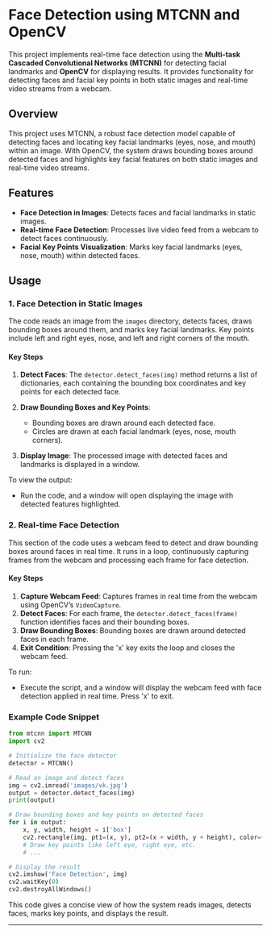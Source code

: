 # Face Detection using MTCNN and OpenCV

This project implements real-time face detection using the **Multi-task Cascaded Convolutional Networks (MTCNN)** for detecting facial landmarks and **OpenCV** for displaying results. It provides functionality for detecting faces and facial key points in both static images and real-time video streams from a webcam.

## Overview

This project uses MTCNN, a robust face detection model capable of detecting faces and locating key facial landmarks (eyes, nose, and mouth) within an image. With OpenCV, the system draws bounding boxes around detected faces and highlights key facial features on both static images and real-time video streams.

## Features

- **Face Detection in Images**: Detects faces and facial landmarks in static images.
- **Real-time Face Detection**: Processes live video feed from a webcam to detect faces continuously.
- **Facial Key Points Visualization**: Marks key facial landmarks (eyes, nose, mouth) within detected faces.

## Usage

### 1. Face Detection in Static Images

The code reads an image from the `images` directory, detects faces, draws bounding boxes around them, and marks key facial landmarks. Key points include left and right eyes, nose, and left and right corners of the mouth.

#### Key Steps
1. **Detect Faces**: The `detector.detect_faces(img)` method returns a list of dictionaries, each containing the bounding box coordinates and key points for each detected face.
2. **Draw Bounding Boxes and Key Points**:
   - Bounding boxes are drawn around each detected face.
   - Circles are drawn at each facial landmark (eyes, nose, mouth corners).

3. **Display Image**: The processed image with detected faces and landmarks is displayed in a window.

To view the output:
- Run the code, and a window will open displaying the image with detected features highlighted.

### 2. Real-time Face Detection

This section of the code uses a webcam feed to detect and draw bounding boxes around faces in real time. It runs in a loop, continuously capturing frames from the webcam and processing each frame for face detection.

#### Key Steps
1. **Capture Webcam Feed**: Captures frames in real time from the webcam using OpenCV’s `VideoCapture`.
2. **Detect Faces**: For each frame, the `detector.detect_faces(frame)` function identifies faces and their bounding boxes.
3. **Draw Bounding Boxes**: Bounding boxes are drawn around detected faces in each frame.
4. **Exit Condition**: Pressing the 'x' key exits the loop and closes the webcam feed.

To run:
- Execute the script, and a window will display the webcam feed with face detection applied in real time. Press 'x' to exit.

### Example Code Snippet

```python
from mtcnn import MTCNN
import cv2

# Initialize the face detector
detector = MTCNN()

# Read an image and detect faces
img = cv2.imread('images/vk.jpg')
output = detector.detect_faces(img)
print(output)

# Draw bounding boxes and key points on detected faces
for i in output:
    x, y, width, height = i['box']
    cv2.rectangle(img, pt1=(x, y), pt2=(x + width, y + height), color=(255, 0, 0), thickness=3)
    # Draw key points like left eye, right eye, etc.
    # ...

# Display the result
cv2.imshow('Face Detection', img)
cv2.waitKey(0)
cv2.destroyAllWindows()
```

This code gives a concise view of how the system reads images, detects faces, marks key points, and displays the result.

---
